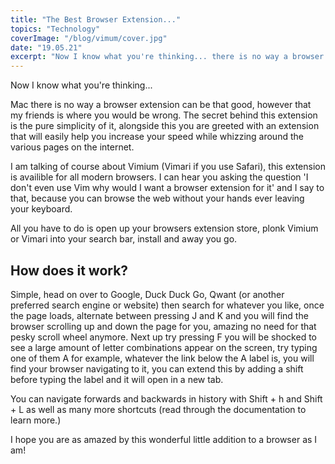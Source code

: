 ```yaml
---
title: "The Best Browser Extension..."
topics: "Technology"
coverImage: "/blog/vimum/cover.jpg"
date: "19.05.21"
excerpt: "Now I know what you're thinking... there is no way a browser extension can be that good"
---
```


Now I know what you're thinking...

Mac there is no way a browser extension can be that good, however that my friends is where you would be wrong. The secret behind this extension is the pure simplicity of it, alongside this you are greeted with an extension that will easily help you increase your speed while whizzing around the various pages on the internet.

I am talking of course about Vimium (Vimari if you use Safari), this extension is availible for all modern browsers. I can hear you asking the question 'I don't even use Vim why would I want a browser extension for it' and I say to that, because you can browse the web without your hands ever leaving your keyboard.

All you have to do is open up your browsers extension store, plonk Vimium or Vimari into your search bar, install and away you go.

## How does it work?

Simple, head on over to Google, Duck Duck Go, Qwant (or another preferred search engine or website) then search for whatever you like, once the page loads, alternate between pressing J and K and you will find the browser scrolling up and down the page for you, amazing no need for that pesky scroll wheel anymore. Next up try pressing F you will be shocked to see a large amount of letter combinations appear on the screen, try typing one of them A for example, whatever the link below the A label is, you will find your browser navigating to it, you can extend this by adding a shift before typing the label and it will open in a new tab.

You can navigate forwards and backwards in history with Shift + h and Shift + L as well as many more shortcuts (read through the documentation to learn more.)

I hope you are as amazed by this wonderful little addition to a browser as I am!
